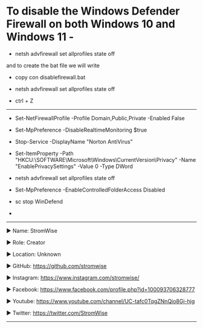 # To disable the Windows Defender Firewall on both Windows 10 and Windows 11 - 


- netsh advfirewall set allprofiles state off


and to create the bat file we will write 


- copy con disablefirewall.bat 


- netsh advfirewall set allprofiles state off


- ctrl + Z


--------------------------------------------------

- Set-NetFirewallProfile -Profile Domain,Public,Private -Enabled False

- Set-MpPreference -DisableRealtimeMonitoring $true

- Stop-Service -DisplayName "Norton AntiVirus"

- Set-ItemProperty -Path "HKCU:\SOFTWARE\Microsoft\Windows\CurrentVersion\Privacy" -Name "EnablePrivacySettings" -Value 0 -Type DWord

- netsh advfirewall set allprofiles state off

- Set-MpPreference -EnableControlledFolderAccess Disabled

- sc stop WinDefend

- 










____________________________________________________________________________________________________________________________________________
▶ Name: StromWise

▶ Role: Creator

▶ Location: Unknown

▶ GitHub: https://github.com/stromwise 

▶ Instagram: https://www.instagram.com/stromwise/ 

▶ Facebook: https://www.facebook.com/profile.php?id=100093706328777

▶ Youtube: https://www.youtube.com/channel/UC-tafc0TqgZNnQio8Gj-hjg 

▶ Twitter: https://twitter.com/StromWise 
____________________________________________________________________________________________________________________________________________


